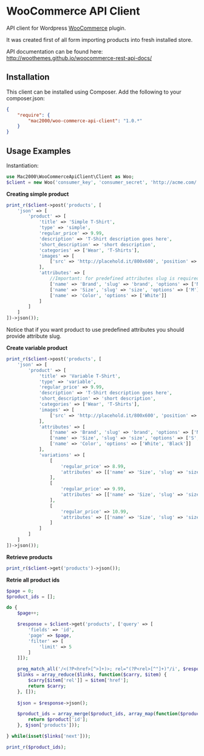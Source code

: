 WooCommerce API Client
======================

API client for Wordpress [WooCommerce](https://wordpress.org/plugins/woocommerce/) plugin.

It was created first of all form importing products into fresh installed store.

API documentation can be found here: http://woothemes.github.io/woocommerce-rest-api-docs/

Installation
------------

This client can be installed using Composer. Add the following to your composer.json:

```json
{
    "require": {
        "mac2000/woo-commerce-api-client": "1.0.*"
    }
}
```

Usage Examples
--------------

Instantiation:

```php
use Mac2000\WooCommerceApiClient\Client as Woo;
$client = new Woo('consumer_key', 'consumer_secret', 'http://acme.com/');
```

**Creating simple product**

```php
print_r($client->post('products', [
    'json' => [
        'product' => [
            'title' => 'Simple T-Shirt',
            'type' => 'simple',
            'regular_price' => 9.99,
            'description' => 'T-Shirt description goes here',
            'short_description' => 'short description',
            'categories' => ['Wear', 'T-Shirts'],
            'images' => [
                ['src' => 'http://placehold.it/800x600', 'position' => 0]
            ],
            'attributes' => [
                //Important: for predefined attributes slug is required
                ['name' => 'Brand', 'slug' => 'brand', 'options' => ['Nike']],
                ['name' => 'Size', 'slug' => 'size', 'options' => ['M']],
                ['name' => 'Color', 'options' => ['White']]
            ]
        ]
    ]
])->json());
```

Notice that if you want product to use predefined attributes you should provide attribute slug.

**Create variable product**

```php
print_r($client->post('products', [
    'json' => [
        'product' => [
            'title' => 'Variable T-Shirt',
            'type' => 'variable',
            'regular_price' => 9.99,
            'description' => 'T-Shirt description goes here',
            'short_description' => 'short description',
            'categories' => ['Wear', 'T-Shirts'],
            'images' => [
                ['src' => 'http://placehold.it/800x600', 'position' => 0]
            ],
            'attributes' => [
                ['name' => 'Brand', 'slug' => 'brand', 'options' => ['Nike']],
                ['name' => 'Size', 'slug' => 'size', 'options' => ['S','M','L'], 'variation' => true], //Notice: All options that will be used in variations should be here
                ['name' => 'Color', 'options' => ['White', 'Black']]
            ],
            'variations' => [
                [
                    'regular_price' => 8.99,
                    'attributes' => [['name' => 'Size', 'slug' => 'size', 'option' => 'S']]
                ],
                [
                    'regular_price' => 9.99,
                    'attributes' => [['name' => 'Size', 'slug' => 'size', 'option' => 'M']]
                ],
                [
                    'regular_price' => 10.99,
                    'attributes' => [['name' => 'Size', 'slug' => 'size', 'option' => 'L']]
                ]
            ]
        ]
    ]
])->json());
```

**Retrieve products**

```php
print_r($client->get('products')->json());
```

**Retrie all product ids**

```php
$page = 0;
$product_ids = [];

do {
    $page++;

    $response = $client->get('products', ['query' => [
        'fields' => 'id',
        'page' => $page,
        'filter' => [
            'limit' => 5
        ]
    ]]);

    preg_match_all('/<(?P<href>[^>]+)>; rel="(?P<rel>[^"]+)"/i', $response->getHeader('Link'), $links, PREG_SET_ORDER);
    $links = array_reduce($links, function($carry, $item) {
        $carry[$item['rel']] = $item['href'];
        return $carry;
    }, []);
    
    $json = $response->json();

    $product_ids = array_merge($product_ids, array_map(function($product) {
        return $product['id'];
    }, $json['products']));

} while(isset($links['next']));

print_r($product_ids);
```
